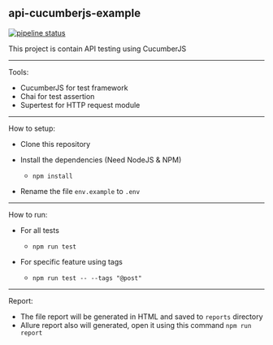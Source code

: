 ## api-cucumberjs-example

<a href="https://gitlab.com/lynix28/api-cucumberjs-example/-/pipelines"><img alt="pipeline status" src="https://gitlab.com/lynix28/api-cucumberjs-example/badges/master/pipeline.svg" /></a>

This project is contain API testing using CucumberJS

---

Tools:

- CucumberJS for test framework
- Chai for test assertion
- Supertest for HTTP request module

---

How to setup:

- Clone this repository
- Install the dependencies (Need NodeJS & NPM)

   - `npm install`

- Rename the file `env.example` to `.env`

---

How to run:

- For all tests

   - `npm run test`

- For specific feature using tags

   - `npm run test -- --tags "@post"`

---

Report:

- The file report will be generated in HTML and saved to `reports` directory
- Allure report also will generated, open it using this command `npm run report`